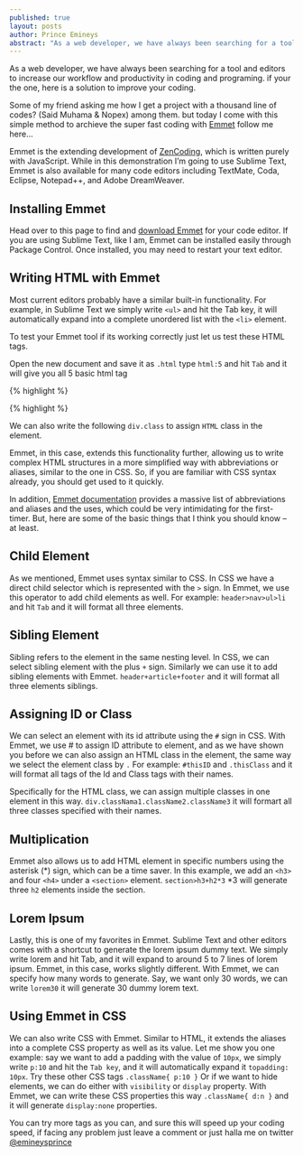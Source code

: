```yaml
---
published: true
layout: posts
author: Prince Emineys
abstract: "As a web developer, we have always been searching for a tool to increase our workflow in coding"
---
```

As a web developer, we have always been searching for a tool and editors to increase our workflow and productivity in coding and programing. if your the one, here is a solution to improve your coding.

Some of my friend asking me how I get a project with a thousand line of codes? (Said Muhama & Nopex) among them. but today I come with this simple method to archieve the super fast coding with [Emmet](http://emmet.io/)  follow me here...

Emmet is the extending development of [ZenCoding](http://en.wikipedia.org/wiki/Zen_Coding), which is written purely with JavaScript. While in this demonstration I’m going to use Sublime Text, Emmet is also available for many code editors including TextMate, Coda, Eclipse, Notepad++, and Adobe DreamWeaver.

## **Installing Emmet**

Head over to this page to find and [download Emmet](http://emmet.io/download/) for your code editor. If you are using Sublime Text, like I am, Emmet can be installed easily through Package Control. Once installed, you may need to restart your text editor.

## **Writing HTML with Emmet**

Most current editors probably have a similar built-in functionality. For example, in Sublime Text we simply write ``` <ul> ``` and hit the Tab key, it will automatically expand into a complete unordered list with the ``` <li> ``` element.

To test your Emmet tool if its working correctly just let us test these HTML tags.

Open the new document and save it as ```.html``` 
type ```html:5``` and hit ```Tab``` and it will give you all 5 basic html tag 

{% highlight %}
  <html lang="en">
  <head>
      <meta charset="UTF-8">
      <title>Document</title>
  </head>
  <body>

  </body>
  </html> 
 {% highlight %}
 
 We can also write the following ```div.class``` to assign ```HTML``` class in the element.

Emmet, in this case, extends this functionality further, allowing us to write complex HTML structures in a more simplified way with abbreviations or aliases, similar to the one in CSS. So, if you are familiar with CSS syntax already, you should get used to it quickly.

In addition, [Emmet documentation](http://docs.emmet.io/) provides a massive list of abbreviations and aliases and the uses, which could be very intimidating for the first-timer. But, here are some of the basic things that I think you should know – at least.

## **Child Element**

As we mentioned, Emmet uses syntax similar to CSS. In CSS we have a direct child selector which is represented with the ```>``` sign. In Emmet, we use this operator to add child elements as well. For example: ```header>nav>ul>li``` and hit ```Tab``` and it will format all three elements.

## **Sibling Element**

Sibling refers to the element in the same nesting level. In CSS, we can select sibling element with the plus ```+``` sign. Similarly we can use it to add sibling elements with Emmet. ```header+article+footer``` and it will format all three elements siblings.

## **Assigning ID or Class**

We can select an element with its id attribute using the ```#``` sign in CSS. With Emmet, we use # to assign ID attribute to element, and as we have shown you before we can also assign an HTML class in the element, the same way we select the element class by ```.``` For example: ```#thisID``` and ```.thisClass``` and it will format all tags of the Id and Class tags with their names.

Specifically for the HTML class, we can assign multiple classes in one element in this way. ```div.classNama1.className2.className3``` it will formart all three classes specified with their names. 

## **Multiplication**

Emmet also allows us to add HTML element in specific numbers using the asterisk (*) sign, which can be a time saver. In this example, we add an ```<h3>``` and four ```<h4>``` under a ```<section>``` element. ```section>h3+h2*3``` *3 will generate three ```h2``` elements inside the section. 

## **Lorem Ipsum**

Lastly, this is one of my favorites in Emmet. Sublime Text and other editors comes with a shortcut to generate the lorem ipsum dummy text. We simply write lorem and hit Tab, and it will expand to around 5 to 7 lines of lorem ipsum.
Emmet, in this case, works slightly different. With Emmet, we can specify how many words to generate. Say, we want only 30 words, we can write ```lorem30``` it will generate 30 dummy lorem text. 

## **Using Emmet in CSS**

We can also write CSS with Emmet. Similar to HTML, it extends the aliases into a complete CSS property as well as its value. Let me show you one example: say we want to add a padding with the value of ```10px```, we simply write ```p:10``` and hit the ```Tab key```, and it will automatically expand it ```topadding: 10px```. Try these other CSS tags ```.className{ p:10 }``` Or if we want to hide elements, we can do either with ```visibility``` or ```display``` property. With Emmet, we can write these CSS properties this way ```.className{ d:n }``` and it will generate ```display:none``` properties.

You can try more tags as you can, and sure this will speed up your coding speed, if facing any problem just leave a comment or just halla me on twitter [@emineysprince](https://twitter.com/emineysprince)
